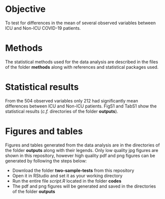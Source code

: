 # Objective

To test for differences in the mean of several observed variables between ICU and Non-ICU COVID-19 patients.

# Methods

The statistical methods used for the data analysis are described in the files of the folder __methods__ along with references and statistical packages used.

# Statistical results

From the 504 observed variables only 212 had significantly mean differences between ICU and Non-ICU patients. FigS1 and TabS1 show the statistical results (_c.f._ directories of the folder __outputs__).

# Figures and tables

Figures and tables generated from the data analysis are in the directories of the folder __outputs__ along with their legends. Only low quality jpg figures are shown in this repository, however high quality pdf and png figures can be generated by following the steps below:

* Download the folder __two-sample-tests__ from this repository
* Open it in RStudio and set it as your working directory
* Run the entire file _script.R_ located in the folder __codes__
* The pdf and png figures will be generated and saved in the directories of the folder __outputs__ 
